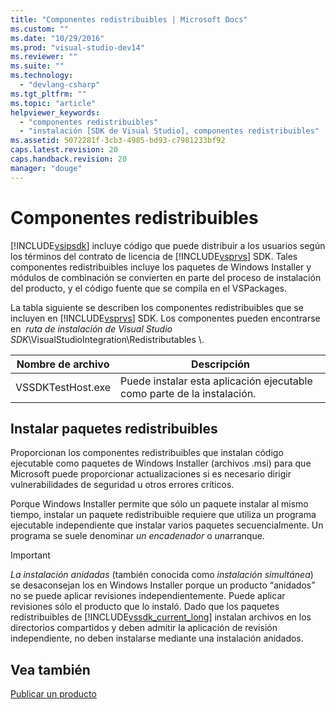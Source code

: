 ```yaml
---
title: "Componentes redistribuibles | Microsoft Docs"
ms.custom: ""
ms.date: "10/29/2016"
ms.prod: "visual-studio-dev14"
ms.reviewer: ""
ms.suite: ""
ms.technology: 
  - "devlang-csharp"
ms.tgt_pltfrm: ""
ms.topic: "article"
helpviewer_keywords: 
  - "componentes redistribuibles"
  - "instalación [SDK de Visual Studio], componentes redistribuibles"
ms.assetid: 5072281f-3cb3-4985-bd93-c7981233bf92
caps.latest.revision: 20
caps.handback.revision: 20
manager: "douge"
---
```

# Componentes redistribuibles
[!INCLUDE[vsipsdk](../extensibility/includes/vsipsdk_md.md)] incluye código que puede distribuir a los usuarios según los términos del contrato de licencia de [!INCLUDE[vsprvs](../code-quality/includes/vsprvs_md.md)] SDK.  Tales componentes redistribuibles incluye los paquetes de Windows Installer y módulos de combinación se convierten en parte del proceso de instalación del producto, y el código fuente que se compila en el VSPackages.  
  
 La tabla siguiente se describen los componentes redistribuibles que se incluyen en [!INCLUDE[vsprvs](../code-quality/includes/vsprvs_md.md)] SDK.  Los componentes pueden encontrarse en  *ruta de instalación de Visual Studio SDK*\\VisualStudioIntegration\\Redistributables \\.  
  
|Nombre de archivo|Descripción|  
|-----------------------|-----------------|  
|VSSDKTestHost.exe|Puede instalar esta aplicación ejecutable como parte de la instalación.|  
  
## Instalar paquetes redistribuibles  
 Proporcionan los componentes redistribuibles que instalan código ejecutable como paquetes de Windows Installer \(archivos .msi\) para que Microsoft puede proporcionar actualizaciones si es necesario dirigir vulnerabilidades de seguridad u otros errores críticos.  
  
 Porque Windows Installer permite que sólo un paquete instalar al mismo tiempo, instalar un paquete redistribuible requiere que utiliza un programa ejecutable independiente que instalar varios paquetes secuencialmente.  Un programa se suele denominar *un encadenador* o *un*arranque.  
  
> [!IMPORTANT]
>  *La instalación anidadas* \(también conocida como *instalación simultánea*\) se desaconsejan los en Windows Installer porque un producto “anidados” no se puede aplicar revisiones independientemente.  Puede aplicar revisiones sólo el producto que lo instaló.  Dado que los paquetes redistribuibles de [!INCLUDE[vssdk_current_long](../misc/includes/vssdk_current_long_md.md)] instalan archivos en los directorios compartidos y deben admitir la aplicación de revisión independiente, no deben instalarse mediante una instalación anidados.  
  
## Vea también  
 [Publicar un producto](../misc/releasing-a-visual-studio-integration-product.md)